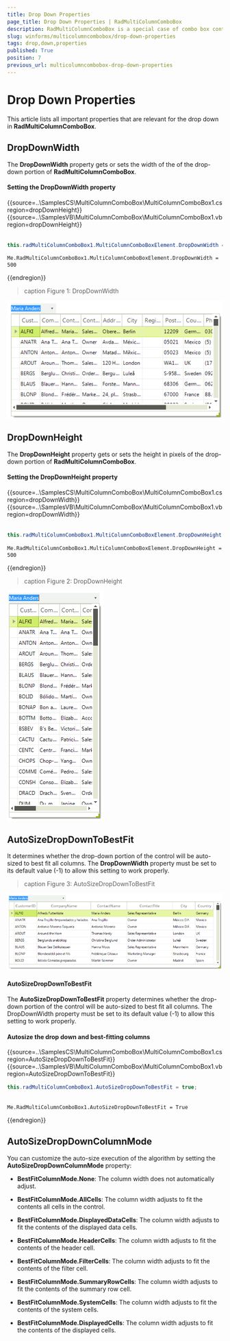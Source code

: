 ```yaml
---
title: Drop Down Properties
page_title: Drop Down Properties | RadMultiColumnComboBox
description: RadMultiColumnComboBox is a special case of combo box control with RadGridView integrated in its drop-down.
slug: winforms/multicolumncombobox/drop-down-properties
tags: drop,down,properties
published: True
position: 7
previous_url: multicolumncombobox-drop-down-properties
---
```


# Drop Down Properties

This article lists all important properties that are relevant for the drop down in **RadMultiColumnComboBox**.

## DropDownWidth

The **DropDownWidth** property gets or sets the width of the of the drop-down portion of **RadMultiColumnComboBox**.

#### Setting the DropDownWidth property

{{source=..\SamplesCS\MultiColumnComboBox\MultiColumnComboBox1.cs region=dropDownHeight}} 
{{source=..\SamplesVB\MultiColumnComboBox\MultiColumnComboBox1.vb region=dropDownHeight}} 

````C#
            
this.radMultiColumnComboBox1.MultiColumnComboBoxElement.DropDownWidth = 500;

````
````VB.NET
Me.RadMultiColumnComboBox1.MultiColumnComboBoxElement.DropDownWidth = 500

````

{{endregion}}

>caption Figure 1: DropDownWidth

![multicolumncombobox-drop-down-properties 001](images/multicolumncombobox-drop-down-properties001.png)

## DropDownHeight

The **DropDownHeight** property gets or sets the height in pixels of the drop-down portion of **RadMultiColumnComboBox**.

#### Setting the DropDownHeight property

{{source=..\SamplesCS\MultiColumnComboBox\MultiColumnComboBox1.cs region=dropDownWidth}} 
{{source=..\SamplesVB\MultiColumnComboBox\MultiColumnComboBox1.vb region=dropDownWidth}} 

````C#
            
this.radMultiColumnComboBox1.MultiColumnComboBoxElement.DropDownHeight = 500;

````
````VB.NET
Me.RadMultiColumnComboBox1.MultiColumnComboBoxElement.DropDownHeight = 500

````

{{endregion}}

>caption Figure 2: DropDownHeight

![multicolumncombobox-drop-down-properties 002](images/multicolumncombobox-drop-down-properties002.png)

## AutoSizeDropDownToBestFit

It determines whether the drop-down portion of the control will be auto-sized to best fit all columns. The __DropDownWidth__ property must be set to its default value (-1) to allow this setting to work properly.

>caption Figure 3: AutoSizeDropDownToBestFit

![multicolumncombobox-drop-down-properties 003](images/multicolumncombobox-drop-down-properties003.png)

#### AutoSizeDropDownToBestFit

The **AutoSizeDropDownToBestFit** property determines whether the drop-down portion of the control will be auto-sized to best fit all columns. The DropDownWidth property must be set to its default value (-1) to allow this setting to work properly.

#### Autosize the drop down and best-fitting columns

{{source=..\SamplesCS\MultiColumnComboBox\MultiColumnComboBox1.cs region=AutoSizeDropDownToBestFit}} 
{{source=..\SamplesVB\MultiColumnComboBox\MultiColumnComboBox1.vb region=AutoSizeDropDownToBestFit}} 

````C#
this.radMultiColumnComboBox1.AutoSizeDropDownToBestFit = true;

````
````VB.NET
 
Me.RadMultiColumnComboBox1.AutoSizeDropDownToBestFit = True

````

{{endregion}}

## AutoSizeDropDownColumnMode

You can customize the auto-size execution of the algorithm by setting the __AutoSizeDropDownColumnMode__ property:

* __BestFitColumnMode.None__: The column width does not automatically adjust.

* __BestFitColumnMode.AllCells__: The column width adjusts to fit the contents all cells in the control.

* __BestFitColumnMode.DisplayedDataCells__: The column width adjusts to fit the contents of the displayed data cells.     

* __BestFitColumnMode.HeaderCells__: The column width adjusts to fit the contents of the header cell.

* __BestFitColumnMode.FilterCells__: The column width adjusts to fit the contents of the filter cell.

* __BestFitColumnMode.SummaryRowCells__: The column width adjusts to fit the contents of the summary row cell.

* __BestFitColumnMode.SystemCells__: The column width adjusts to fit the contents of the system cells.

* __BestFitColumnMode.DisplayedCells__: The column width adjusts to fit the contents of the displayed cells.